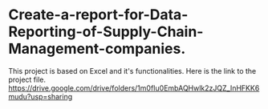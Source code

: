 # Create-a-report-for-Data-Reporting-of-Supply-Chain-Management-companies.
This project is based on Excel and it's functionalities.
Here is the link to the project file.
https://drive.google.com/drive/folders/1m0fIu0EmbAQHwlk2zJQZ_InHFKK6mudu?usp=sharing
